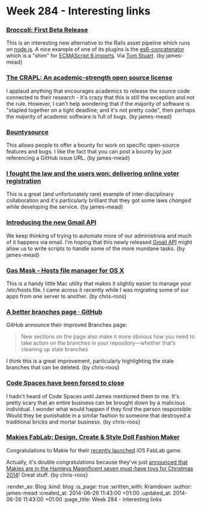 Week 284 - Interesting links
============================

### [Broccoli: First Beta Release](http://www.solitr.com/blog/2014/02/broccoli-first-release/)

This is an interesting new alternative to the Rails asset pipeline which runs on [node.js][]. A nice example of one of its plugins is the [es6-concatenator][broccoli-es6-concatenator] which is a "shim" for [ECMAScript 6 imports][ecmascript-6-import-declaration]. Via [Tom Stuart][]. {by james-mead}


### [The CRAPL: An academic-strength open source license](http://matt.might.net/articles/crapl/)

I applaud anything that encourages academics to release the source code connected to their research - it's crazy that this is still the exception and not the rule. However, I can't help wondering that if the majority of software is "stapled together on a tight deadline; and it's not pretty code", then perhaps the majority of academic software is full of bugs. {by james-mead}


### [Bountysource](https://www.bountysource.com/)

This allows people to offer a bounty for work on specific open-source features and bugs. I like the fact that you can post a bounty by just referencing a GitHub issue URL. {by james-mead}


### [I fought the law and the users won: delivering online voter registration](https://gds.blog.gov.uk/2014/06/20/i-fought-the-law-and-the-users-won-delivering-online-voter-registration/)

This is a great (and unfortunately rare) example of inter-disciplinary collaboration and it's particularly brilliant that they got some laws *changed* while developing the service. {by james-mead}


### [Introducing the new Gmail API](http://googleappsdeveloper.blogspot.co.uk/2014/06/introducing-new-gmail-api.html)

We keep thinking of trying to automate more of our administrivia and much of it happens via email. I'm hoping that this newly released [Gmail API][] might allow us to write scripts to handle some of the more mundane tasks. {by james-mead}


### [Gas Mask - Hosts file manager for OS X](https://github.com/2ndalpha/gasmask)

This is a handy little Mac utility that makes it slightly easier to manage your /etc/hosts file. I came across it recently while I was migrating some of our apps from one server to another. {by chris-roos}


### [A better branches page · GitHub](https://github.com/blog/1852-a-better-branches-page)

GitHub announce their improved Branches page:

> New sections on the page also make it more obvious how you need to take action on the branches in your repository—whether that’s cleaning up stale branches

I think this is a great improvement, particularly highlighting the stale branches that can be deleted. {by chris-roos}


### [Code Spaces have been forced to close](http://www.codespaces.com/)

I hadn't heard of Code Spaces until James mentioned them to me. It's pretty scary that an entire business can be brought down by a malicious individual. I wonder what would happen if they find the person responsible: Would they be punishable in a similar fashion to someone that destroyed a traditional bricks and mortar business. {by chris-roos}


### [Makies FabLab: Design, Create & Style Doll Fashion Maker](https://itunes.apple.com/gb/app/makies-fablab-design-create/id806174619?mt=8)

Congratulations to Makie for their [recently launched][FabLab tweet] iOS FabLab game.

Actually, it's double congratulations because they've just [announced that Makies are in the Hamleys Magnificent seven must-have toys for Christmas 2014][Makie Hamleys tweet]! Great stuff. {by chris-roos}


[FabLab tweet]: https://twitter.com/OfficialMakies/status/479550132598624256
[Makie Hamleys tweet]: https://twitter.com/OfficialMakies/status/482077580065918977
[Tom Stuart]: http://codon.com
[node.js]: http://nodejs.org/
[broccoli-es6-concatenator]: https://github.com/joliss/broccoli-es6-concatenator
[ecmascript-6-import-declaration]: http://wiki.ecmascript.org/doku.php?id=harmony:modules#import_declarations
[Gmail API]: https://developers.google.com/gmail/api/

:render_as: Blog
:kind: blog
:is_page: true
:written_with: Kramdown
:author: james-mead
:created_at: 2014-06-26 11:43:00 +01:00
:updated_at: 2014-06-26 11:43:00 +01:00
:page_title: Week 284 - Interesting links
